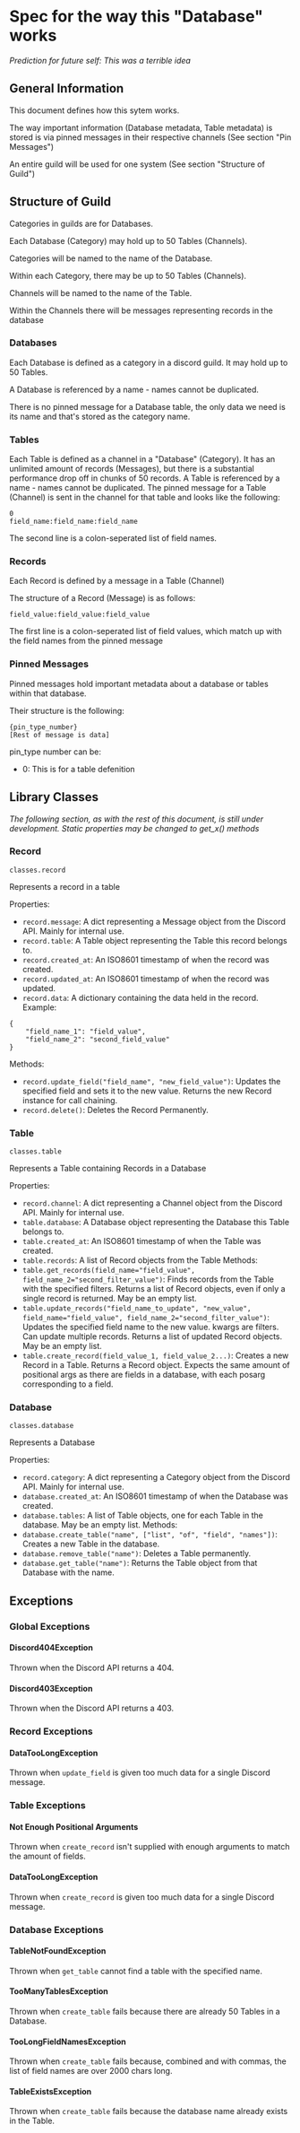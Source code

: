# Spec for the way this "Database" works
*Prediction for future self: This was a terrible idea*

## General Information
This document defines how this sytem works.

The way important information (Database metadata, Table metadata) is stored is via pinned messages in their respective channels (See section "Pin Messages")

An entire guild will be used for one system (See section "Structure of Guild")

## Structure of Guild
Categories in guilds are for Databases.

Each Database (Category) may hold up to 50 Tables (Channels).

Categories will be named to the name of the Database.

Within each Category, there may be up to 50 Tables (Channels).

Channels will be named to the name of the Table.

Within the Channels there will be messages representing records in the database


### Databases
Each Database is defined as a category in a discord guild. It may hold up to 50 Tables.

A Database is referenced by a name - names cannot be duplicated.

There is no pinned message for a Database table, the only data we need is its name and that's stored as the category name.


### Tables
Each Table is defined as a channel in a "Database" (Category). It has an unlimited amount of records (Messages), but there is a substantial performance drop off in chunks of 50 records.
A Table is referenced by a name - names cannot be duplicated.
The pinned message for a Table (Channel) is sent in the channel for that table and looks like the following:
```
0
field_name:field_name:field_name
```
The second line is a colon-seperated list of field names.

### Records
Each Record is defined by a message in a Table (Channel)

The structure of a Record (Message) is as follows:
```
field_value:field_value:field_value
```
The first line is a colon-seperated list of field values, which match up with the field names from the pinned message

### Pinned Messages
Pinned messages hold important metadata about a database or tables within that database.

Their structure is the following:
```
{pin_type_number}
[Rest of message is data]
```
pin_type number can be:
 - 0: This is for a table defenition

## Library Classes
*The following section, as with the rest of this document, is still under development. Static properties may be changed to get_x() methods*
### Record
`classes.record`

Represents a record in a table

Properties:
 - `record.message`: A dict representing a Message object from the Discord API. Mainly for internal use.
 - `record.table`: A Table object representing the Table this record belongs to.
 - `record.created_at`: An ISO8601 timestamp of when the record was created.
 - `record.updated_at`: An ISO8601 timestamp of when the record was updated.
 - `record.data`: A dictionary containing the data held in the record. Example: 
```
{
    "field_name_1": "field_value",
    "field_name_2": "second_field_value"
}
```
Methods:
 - `record.update_field("field_name", "new_field_value")`: Updates the specified field and sets it to the new value. Returns the new Record instance for call chaining.
 - `record.delete()`: Deletes the Record Permanently.

### Table
`classes.table`

Represents a Table containing Records in a Database

Properties:
 - `record.channel`: A dict representing a Channel object from the Discord API. Mainly for internal use.
 - `table.database`: A Database object representing the Database this Table belongs to.
 - `table.created_at`: An ISO8601 timestamp of when the Table was created.
 - `table.records`: A list of Record objects from the Table
Methods:
 - `table.get_records(field_name="field_value", field_name_2="second_filter_value")`: Finds records from the Table with the specified filters. Returns a list of Record objects, even if only a single record is returned. May be an empty list.
 - `table.update_records("field_name_to_update", "new_value", field_name="field_value", field_name_2="second_filter_value")`: Updates the specified field name to the new value. kwargs are filters. Can update multiple records. Returns a list of updated Record objects. May be an empty list.
 - `table.create_record(field_value_1, field_value_2...)`: Creates a new Record in a Table. Returns a Record object. Expects the same amount of positional args as there are fields in a database, with each posarg corresponding to a field.

### Database
`classes.database`

Represents a Database

Properties:
 - `record.category`: A dict representing a Category object from the Discord API. Mainly for internal use.
 - `database.created_at`: An ISO8601 timestamp of when the Database was created.
 - `database.tables`: A list of Table objects, one for each Table in the database. May be an empty list.
Methods:
 - `database.create_table("name", ["list", "of", "field", "names"])`: Creates a new Table in the database.
 - `database.remove_table("name")`: Deletes a Table permanently.
 - `database.get_table("name")`: Returns the Table object from that Database with the name.
 
## Exceptions
### Global Exceptions
#### Discord404Exception
Thrown when the Discord API returns a 404.
#### Discord403Exception
Thrown when the Discord API returns a 403.
### Record Exceptions
#### DataTooLongException
Thrown when `update_field` is given too much data for a single Discord message.
### Table Exceptions
#### Not Enough Positional Arguments
Thrown when `create_record` isn't supplied with enough arguments to match the amount of fields.
#### DataTooLongException
Thrown when `create_record` is given too much data for a single Discord message.
### Database Exceptions
#### TableNotFoundException
Thrown when `get_table` cannot find a table with the specified name.
#### TooManyTablesException
Thrown when `create_table` fails because there are already 50 Tables in a Database.
#### TooLongFieldNamesException
Thrown when `create_table` fails because, combined and with commas, the list of field names are over 2000 chars long.
#### TableExistsException
Thrown when `create_table` fails because the database name already exists in the Table.
